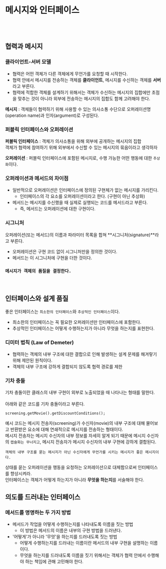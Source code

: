 # 메시지와 인터페이스

<br><br>

## 협력과 메시지
### 클라이언트-서버 모델
- 협력은 어떤 객체가 다른 객체에게 무언가를 요청할 때 시작한다.
- 협력 안에서 메시지를 전송하는 객체를 **클라이언트**, 메시지를 수신하는 객체를 **서버**라고 부른다.
- 협력에 적합한 객체를 설계하기 위해서는 객체가 수신하는 메시지의 집합에만 초점을 맞추는 것이 아니라 외부에 전송하는 메시지의 집합도 함께 고려해야 한다.

**메시지** : 객체들이 협력하기 위해 사용할 수 있는 의사소통 수단으로 오퍼레이션명(operation name)과 인자(argument)로 구성된다.

### 퍼블릭 인터페이스와 오퍼레이션
**퍼블릭 인터페이스** : 객체가 의사소통을 위해 외부에 공개하는 메시지의 집합  
객체가 협력에 참여하기 위해 외부에서 수신할 수 있는 메시지의 묶음이라고 생각하자  

**오퍼레이션** : 퍼블릭 인터페이스에 포함된 메시지로, 수행 가능한 어떤 행동에 대한 `추상화`이다.  

### 오퍼레이션과 메서드의 차이점
- 일반적으로 오퍼레이션은 인터페이스에 정의된 구현체가 없는 메시지를 가리킨다.
  - 인터페이스의 각 요소를 오퍼레이션이라고 한다. (구현이 아닌 추상화)
- 메서드는 메시지를 수신했을 때 실제로 실행되는 코드를 메서드라고 부른다.
  - 즉, 메서드는 오퍼레이션에 대한 구현이다.

### 시그니처
오퍼레이션(또는 메서드)의 이름과 파라미터 목록을 합쳐 **시그니처(signature)**라고 부른다.  

- 오퍼레이션은 구현 코드 없이 시그니처만을 정의한 것이다.
- 메서드는 이 시그니처에 구현을 더한 것이다.


### `메시지가 객체의 품질을 결정한다.`
<br>

## 인터페이스와 설계 품질
좋은 인터페이스는 `최소한의 인터페이스`와 `추상적인 인터페이스`이다.  
- 최소한의 인터페이스는 꼭 필요한 오퍼레이션만 인터페이스에 포함한다.
- 추상적인 인터페이스는 어떻게 수행하는지가 아니라 무엇을 하는지를 표현한다.

### 디미터 법칙 (Law of Demeter)
- 협력하는 객체의 내부 구조에 대한 결합으로 인해 발생하는 설계 문제를 해겨랗기 위해 제안된 원칙이다.
- 객체의 내부 구조에 강하게 결합되지 않도록 협력 경로를 제한

### 기차 충돌
기차 충돌이란 클래스의 내부 구현이 외부로 노출되었을 때 나타나는 형태를 말한다.  
<br>
아래와 같은 코드를 기차 충돌이라고 부른다.
```
screening.getMovie().getDiscountConditions();
```

예시 코드는 메시지 전송자(screening)가 수신자(movie)의 내부 구조에 대해 물어보고 반환받은 요소에 대해 연쇄적으로 메시지를 전송하는 형태이다.  
메시지 전송자는 메시지 수신자의 내부 정보를 자세히 알게 되기 때문에 메시지 수신자의 `캡슐화는 무너지고`, 메시지 전송자가 메시지 수신자의 내부 구현에 강하게 결합된다.

`객체의 내부 구조를 묻는 메시지가 아닌 수신자에게 무언가를 시키는 메시지가 좋은 메시지이다.`

상태를 묻는 오퍼레이션을 행동을 요청하는 오퍼레이션으로 대체함으로써 인터페이스를 향상시켜라.  
인터페이스는 객체가 어떻게 하는지가 아니라 **무엇을 하는지**를 서술해야 한다.

## 의도를 드러내는 인터페이스
### 메서드를 명명하는 두 가지 방법
- 메서드가 작업을 어떻게 수행하는지를 나타내도록 이름을 짓는 방법
  - 이 방법은 메서드의 이름은 내부의 구현 방법을 드러낸다.
- '어떻게'가 아니라 '무엇'을 하는지를 드러내도록 짓는 방법
  - 어떻게 수행하는지를 드러내는 이름이란 메서드의 내부 구현을 설명하는 이름이다.
  - 무엇을 하는지를 드러내도록 이름을 짓기 위해서는 객체가 협력 안에서 수행해야 하는 책임에 관해 고민해야 한다.
